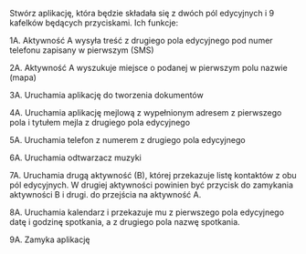 Stwórz aplikację, która będzie składała się z dwóch pól edycyjnych i 9 kafelków będących przyciskami. Ich funkcje:

1A. Aktywność A wysyła treść z drugiego pola edycyjnego pod numer telefonu zapisany w pierwszym (SMS)

2A. Aktywność A wyszukuje miejsce o podanej w pierwszym polu nazwie (mapa)

3A. Uruchamia aplikację do tworzenia dokumentów

4A. Uruchamia aplikację mejlową z wypełnionym adresem z pierwszego pola i tytułem mejla z drugiego pola edycyjnego

5A. Uruchamia telefon z numerem z drugiego pola edycyjnego

6A. Uruchamia odtwarzacz muzyki

7A. Uruchamia drugą aktywność (B), której przekazuje listę kontaktów z obu pól edycyjnych. W drugiej aktywności powinien być przycisk do zamykania aktywności B i drugi. do przejścia na aktywność A.

8A. Uruchamia kalendarz i przekazuje mu z pierwszego pola edycyjnego datę i godzinę spotkania, a z drugiego pola nazwę spotkania.

9A. Zamyka aplikację
